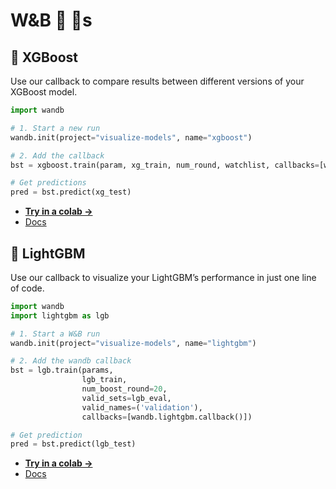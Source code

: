 # W&B 💖 🌳s

## 📍 XGBoost
Use our callback to compare results between different versions of your XGBoost model.
```python
import wandb

# 1. Start a new run
wandb.init(project="visualize-models", name="xgboost")

# 2. Add the callback
bst = xgboost.train(param, xg_train, num_round, watchlist, callbacks=[wandb.xgboost.wandb_callback()])

# Get predictions
pred = bst.predict(xg_test)
```

- **[Try in a colab →](http://wandb.me/xgb-colab)**
- [Docs](https://docs.wandb.com/library/integrations/xgboost)


## 📍 LightGBM
Use our callback to visualize your LightGBM’s performance in just one line of code.
```python
import wandb
import lightgbm as lgb

# 1. Start a W&B run
wandb.init(project="visualize-models", name="lightgbm")

# 2. Add the wandb callback
bst = lgb.train(params,
                lgb_train,
                num_boost_round=20,
                valid_sets=lgb_eval,
                valid_names=('validation'),
                callbacks=[wandb.lightgbm.callback()])

# Get prediction
pred = bst.predict(lgb_test)
```

- **[Try in a colab →](http://wandb.me/lightgbm-colab)**
- [Docs](https://docs.wandb.com/library/integrations/lightgbm)

